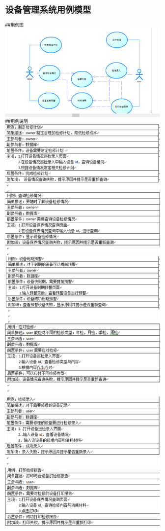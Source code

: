 # 设备管理系统用例模型
##用例图
![](用例.png)
##用例说明
![](说明1.png)</br>
![](说明2.png)</br>
![](说明3.png)</br>
![](说明4.png)</br>
![](说明5.png)</br>
![](说明6.png)
